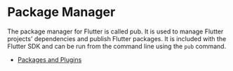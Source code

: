 # Package Manager

The package manager for Flutter is called pub. It is used to manage Flutter projects' dependencies and publish Flutter packages. It is included with the Flutter SDK and can be run from the command line using the `pub` command.

- [Packages and Plugins](https://docs.flutter.dev/development/packages-and-plugins)
